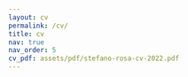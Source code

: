```yaml
---
layout: cv
permalink: /cv/
title: cv
nav: true
nav_order: 5
cv_pdf: assets/pdf/stefano-rosa-cv-2022.pdf
---
```

